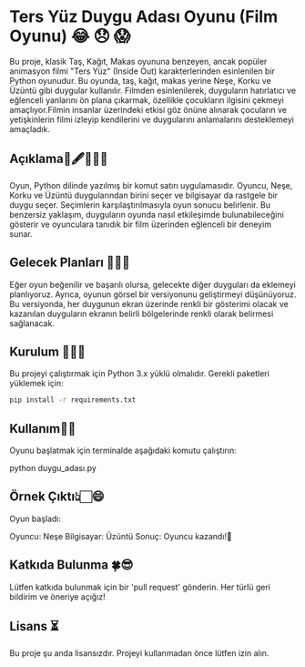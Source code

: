 # Ters Yüz Duygu Adası Oyunu (Film Oyunu) 😂 😞 😱

Bu proje, klasik Taş, Kağıt, Makas oyununa benzeyen, ancak popüler animasyon 
filmi "Ters Yüz" (Inside Out) karakterlerinden esinlenilen bir Python oyunudur. 
Bu oyunda, taş, kağıt, makas yerine  Neşe, Korku ve Üzüntü gibi duygular kullanılır. 
Filmden esinlenilerek, duyguların hatırlatıcı ve eğlenceli yanlarını ön plana çıkarmak,
özellikle çocukların ilgisini çekmeyi amaçlıyor.Filmin insanlar üzerindeki etkisi göz önüne 
alınarak çocuların ve yetişkinlerin filmi izleyip kendilerini ve duygularını anlamalarını desteklemeyi amaçladık.

## Açıklama🎀🖋️💛💙💜

Oyun, Python dilinde yazılmış bir komut satırı uygulamasıdır. 
Oyuncu,  Neşe, Korku ve Üzüntü duygularından birini seçer ve bilgisayar da rastgele bir duygu seçer.
Seçimlerin karşılaştırılmasıyla oyun sonucu belirlenir. 
Bu benzersiz yaklaşım, duyguların oyunda nasıl etkileşimde bulunabileceğini gösterir ve 
oyunculara tanıdık bir film üzerinden eğlenceli bir deneyim sunar. 


## Gelecek Planları 🚀🌟✨

Eğer oyun beğenilir ve başarılı olursa, gelecekte diğer duyguları da eklemeyi planlıyoruz. 
Ayrıca, oyunun görsel bir versiyonunu geliştirmeyi düşünüyoruz. Bu versiyonda, her duygunun ekran
üzerinde renkli bir gösterimi olacak ve kazanılan duyguların ekranın belirli 
bölgelerinde renkli olarak belirmesi sağlanacak.

## Kurulum 👩‍💻🤍

Bu projeyi çalıştırmak için Python 3.x yüklü olmalıdır. Gerekli paketleri yüklemek için:

``` bash
pip install -r requirements.txt
```


## Kullanım🙂🙂

Oyunu başlatmak için terminalde aşağıdaki komutu çalıştırın:

python duygu_adası.py

## Örnek Çıktı👆🏻😄

Oyun başladı:

Oyuncu: Neşe
Bilgisayar: Üzüntü
Sonuç: Oyuncu kazandı!🥳

## Katkıda Bulunma 🍀😎

Lütfen katkıda bulunmak için bir 'pull request' gönderin. Her türlü geri bildirim ve öneriye açığız!

## Lisans ⏳
Bu proje şu anda lisansızdır. Projeyi kullanmadan önce lütfen izin alın.




